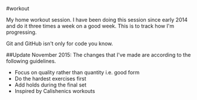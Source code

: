 #workout

My home workout session. I have been doing this session since early 2014 and do it three times a week on a good week. This is to track how I'm progressing.

Git and GitHub isn't only for code you know.

##Update November 2015:
The changes that I've made are according to the following guidelines.
* Focus on quality rather than quantity i.e. good form
* Do the hardest exercises first
* Add holds during the final set
* Inspired by Calishenics workouts
